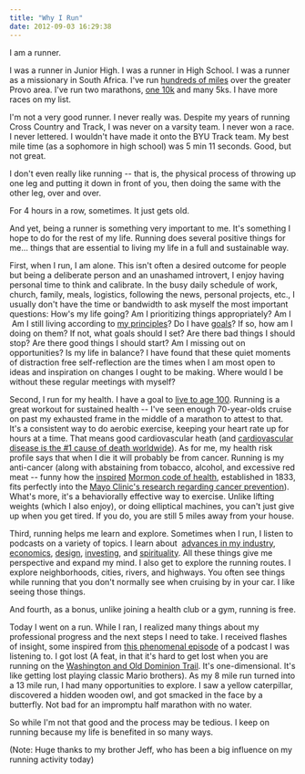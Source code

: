 ```yaml
---
title: "Why I Run"
date: 2012-09-03 16:29:38
---
```


I am a runner.

I was a runner in Junior High. I was a runner in High School. I was a runner as a missionary in South Africa. I've run <a href="http://windermeremarathon.blogspot.com/2011/05/thats-all-folks.html" target="_blank" rel="noopener noreferrer" title="A fun thing to track">hundreds of miles</a> over the greater Provo area. I've run two marathons, [one 10k][1] and many 5ks. I have more races on my list. 

 [1]: http://www.optimistclubofcoronado.org/optimist-sports-fiesta/

I'm not a very good runner. I never really was. Despite my years of running Cross Country and Track, I was never on a varsity team. I never won a race. I never lettered. I wouldn't have made it onto the BYU Track team. My best mile time (as a sophomore in high school) was 5 min 11 seconds. Good, but not great.

I don't even really like running -- that is, the physical process of throwing up one leg and putting it down in front of you, then doing the same with the other leg, over and over.

For 4 hours in a row, sometimes. It just gets old.

And yet, being a runner is something very important to me. It's something I hope to do for the rest of my life. Running does several positive things for me... things that are essential to living my life in a full and sustainable way.

First, when I run, I am alone. This isn't often a desired outcome for people but being a deliberate person and an unashamed introvert, I enjoy having personal time to think and calibrate. In the busy daily schedule of work, church, family, meals, logistics, following the news, personal projects, etc., I usually don't have the time or bandwidth to ask myself the most important questions: How's my life going? Am I prioritizing things appropriately? Am I  Am I still living according to [my principles][2]? Do I have <a href="http://www.bryanbraun.com/2012/01/01/looking-back-looking-forward" target="_blank" rel="noopener noreferrer" title="Sadly, re-reading these was a bit of a wake-up call.">goals</a>? If so, how am I doing on them? If not, what goals should I set? Are there bad things I should stop? Are there good things I should start? Am I missing out on opportunities? Is my life in balance? I have found that these quiet moments of distraction free self-reflection are the times when I am most open to ideas and inspiration on changes I ought to be making. Where would I be without these regular meetings with myself?

 [2]: http://bryanbraun.com/principles

Second, I run for my health. I have a goal to [live to age 100][3]. Running is a great workout for sustained health -- I've seen enough 70-year-olds cruise on past my exhausted frame in the middle of a marathon to attest to that. It's a consistent way to do aerobic exercise, keeping your heart rate up for hours at a time. That means good cardiovascular heath (and <a href="http://en.wikipedia.org/wiki/Cardiovascular_disease" target="_blank" rel="noopener noreferrer" title="Wolfram Alpha has some good stats too.">cardiovascular disease is the #1 cause of death worldwide</a>). As for me, my health risk profile says that when I die it will probably be from cancer. Running is my anti-cancer (along with abstaining from tobacco, alcohol, and excessive red meat -- funny how the [inspired][4] [Mormon code of health][5], established in 1833, fits perfectly into the <a href="http://www.mayoclinic.com/health/cancer-prevention/CA00024" target="_blank" rel="noopener noreferrer" title="These suggestions are consistant across all the major health organizations">Mayo Clinic's research regarding cancer prevention</a>). What's more, it's a behaviorally effective way to exercise. Unlike lifting weights (which I also enjoy), or doing elliptical machines, you can't just give up when you get tired. If you do, you are still 5 miles away from your house.

 [3]: http://bryanbraun.com/2011/01/30/planning-my-100th-birthday-party "It will be quite the party!"
 [4]: http://en.wikipedia.org/wiki/Word_of_Wisdom#Health_studies_regarding_Latter-day_Saints
 [5]: http://mormon.org/faq/word-of-wisdom

Third, running helps me learn and explore. Sometimes when I run, I listen to podcasts on a variety of topics. I learn about  <a href="http://5by5.tv/webahead" target="_blank" rel="noopener noreferrer" title="This one has so much substance!">advances in my industry</a>, <a href="http://www.freakonomics.com/radio/" target="_blank" rel="noopener noreferrer" title="Try this one! It has ridiculously high ratings.">economics</a>, [design][6], <a href="https://personal.vanguard.com/us/insights/newsarchive/rss-audio-podcast-subscription" target="_blank" rel="noopener noreferrer" title="My wife would find this incredibly boring.">investing</a>, and <a href="http://itunes.apple.com/us/podcast/most-recent-devotionals-forums/id142154123" target="_blank" rel="noopener noreferrer" title="This takes you straight to the iTunes store.">spirituality</a>. All these things give me perspective and expand my mind. I also get to explore the running routes. I explore neighborhoods, cities, rivers, and highways. You often see things while running that you don't normally see when cruising by in your car. I like seeing those things.

 [6]: http://itunes.apple.com/us/podcast/design-matters-debbie-millman/id328074695

And fourth, as a bonus, unlike joining a health club or a gym, running is free.

Today I went on a run. While I ran, I realized many things about my professional progress and the next steps I need to take. I received flashes of insight, some inspired from <a href="http://5by5.tv/webahead/6" target="_blank" rel="noopener noreferrer" title="Unfortunately, it probably won't 'stick' unless you're in my industry">this phenomenal episode</a> of a podcast I was listening to. I got lost (A feat, in that it's hard to get lost when you are running on the <a href="https://en.wikipedia.org/wiki/Washington_%26_Old_Dominion_Railroad_Regional_Park" target="_blank" rel="noopener noreferrer" title="W&OD">Washington and Old Dominion Trail</a>. It's one-dimensional. It's like getting lost playing classic Mario brothers). As my 8 mile run turned into a 13 mile run, I had many opportunities to explore. I saw a yellow caterpillar, discovered a hidden wooden owl, and got smacked in the face by a butterfly. Not bad for an impromptu half marathon with no water.

So while I'm not that good and the process may be tedious. I keep on running because my life is benefited in so many ways.

(Note: Huge thanks to my brother Jeff, who has been a big influence on my running activity today)
